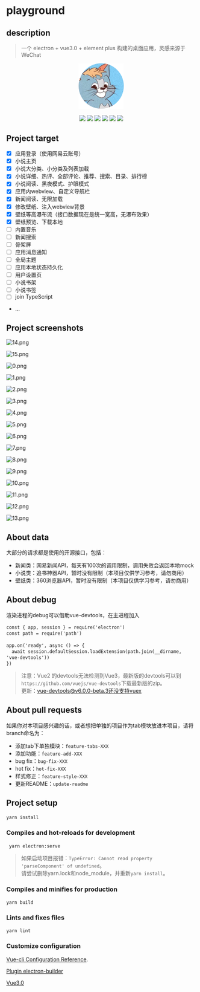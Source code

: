 # playground
## description
> 一个 electron + vue3.0 + element plus 构建的桌面应用，灵感来源于WeChat

<p align="center">
  <img src="https://raw.githubusercontent.com/E2875888382/playground/master/src/rendering-process/assets/img/icon.png" width="120">
</p>

<p align="center">
  <img src="https://img.shields.io/static/v1?label=vue&message=3.0&color=green" />
  <img src="https://img.shields.io/static/v1?label=vue-router&message=@4.0&color=green" />
  <img src="https://img.shields.io/static/v1?label=vuex&message=@4.0&color=green" />
  <img src="https://img.shields.io/static/v1?label=component&message=element+plus&color=green" />
  <img src="https://img.shields.io/static/v1?label=electron&message=9.0&color=green" />
  <img src="https://img.shields.io/static/v1?label=style&message=less&color=green">
</p>

## Project target
- [x] 应用登录（使用网易云账号）
- [x] 小说主页
- [x] 小说大分类、小分类及列表加载
- [x] 小说详细、热评、全部评论、推荐、搜索、目录、排行榜
- [x] 小说阅读、黑夜模式、护眼模式 
- [x] 应用内webview、自定义导航栏
- [x] 新闻阅读、无限加载
- [x] 修改壁纸、注入webview背景
- [x] 壁纸等高瀑布流（接口数据现在是统一宽高，无瀑布效果）
- [x] 壁纸预览、下载本地
- [ ] 内置音乐
- [ ] 新闻搜索
- [ ] 骨架屏
- [ ] 应用消息通知
- [ ] 全局主题
- [ ] 应用本地状态持久化
- [ ] 用户设置页
- [ ] 小说书架
- [ ] 小说书签
- [ ] join TypeScript
- ...

## Project screenshots
![14.png](https://upload-images.jianshu.io/upload_images/19383585-297251c368e929ef.png?imageMogr2/auto-orient/strip%7CimageView2/2/w/1240)

![15.png](https://upload-images.jianshu.io/upload_images/19383585-67fa272f5b0f4ef0.png?imageMogr2/auto-orient/strip%7CimageView2/2/w/1240)

![0.png](https://upload-images.jianshu.io/upload_images/19383585-44dea07e1e9deb69.png?imageMogr2/auto-orient/strip%7CimageView2/2/w/1240)

![1.png](https://upload-images.jianshu.io/upload_images/19383585-c6bb2432ef847774.png?imageMogr2/auto-orient/strip%7CimageView2/2/w/1240)

![2.png](https://upload-images.jianshu.io/upload_images/19383585-60eb6c26995fd8bd.png?imageMogr2/auto-orient/strip%7CimageView2/2/w/1240)

![3.png](https://upload-images.jianshu.io/upload_images/19383585-690cd435c7a9ce19.png?imageMogr2/auto-orient/strip%7CimageView2/2/w/1240)

![4.png](https://upload-images.jianshu.io/upload_images/19383585-3cf037d362d9efe4.png?imageMogr2/auto-orient/strip%7CimageView2/2/w/1240)

![5.png](https://upload-images.jianshu.io/upload_images/19383585-ee5c61d5f45bfd29.png?imageMogr2/auto-orient/strip%7CimageView2/2/w/1240)

![6.png](https://upload-images.jianshu.io/upload_images/19383585-90dc60ad0f990b86.png?imageMogr2/auto-orient/strip%7CimageView2/2/w/1240)

![7.png](https://upload-images.jianshu.io/upload_images/19383585-7c3c4616f9d46db0.png?imageMogr2/auto-orient/strip%7CimageView2/2/w/1240)

![8.png](https://upload-images.jianshu.io/upload_images/19383585-6e850b1c94c4f612.png?imageMogr2/auto-orient/strip%7CimageView2/2/w/1240)

![9.png](https://upload-images.jianshu.io/upload_images/19383585-7d30e0921d3caa42.png?imageMogr2/auto-orient/strip%7CimageView2/2/w/1240)

![10.png](https://upload-images.jianshu.io/upload_images/19383585-48de0b45413d4667.png?imageMogr2/auto-orient/strip%7CimageView2/2/w/1240)

![11.png](https://upload-images.jianshu.io/upload_images/19383585-df030afc6be90bad.png?imageMogr2/auto-orient/strip%7CimageView2/2/w/1240)

![12.png](https://upload-images.jianshu.io/upload_images/19383585-dc2841a04a256fd2.png?imageMogr2/auto-orient/strip%7CimageView2/2/w/1240)

![13.png](https://upload-images.jianshu.io/upload_images/19383585-505b24cb205381ef.png?imageMogr2/auto-orient/strip%7CimageView2/2/w/1240)

## About data

大部分的请求都是使用的开源接口，包括：
- 新闻类：网易新闻API，每天有100次的调用限制，调用失败会返回本地mock
- 小说类：追书神器API，暂时没有限制（本项目仅供学习参考，请勿商用）
- 壁纸类：360浏览器API，暂时没有限制（本项目仅供学习参考，请勿商用）

## About debug

渲染进程的debug可以借助vue-devtools，在主进程加入
```
const { app, session } = require('electron')
const path = require('path')

app.on('ready', async () => {
  await session.defaultSession.loadExtension(path.join(__dirname, 'vue-devtools'))
})
```
> 注意：Vue2 的devtools无法检测到Vue3，最新版的devtools可以到 `https://github.com/vuejs/vue-devtools`下载最新版的zip。
> <br/> 更新：vue-devtools@v6.0.0-beta.3还没支持vuex

## About pull requests

如果你对本项目感兴趣的话，或者想把单独的项目作为tab模块放进本项目，请将branch命名为：
- 添加tab下单独模块：`feature-tabs-XXX`
- 添加功能：`feature-add-XXX`
- bug fix：`bug-fix-XXX`
- hot fix：`hot-fix-XXX`
- 样式修正：`feature-style-XXX`
- 更新README：`update-readme`

## Project setup

```
yarn install
```

### Compiles and hot-reloads for development

```
 yarn electron:serve
```
> 如果启动项目报错：`TypeError: Cannot read property 'parseComponent' of undefined`。<br/>请尝试删除yarn.lock和node_module，并重新`yarn install`。


### Compiles and minifies for production
```
yarn build
```

### Lints and fixes files
```
yarn lint
```

### Customize configuration
[Vue-cli Configuration Reference](https://cli.vuejs.org/config/).

[Plugin electron-builder](https://nklayman.github.io/vue-cli-plugin-electron-builder/guide/configuration.html#configuring-electron-builder)

[Vue3.0](https://vue3js.cn/docs/zh/)